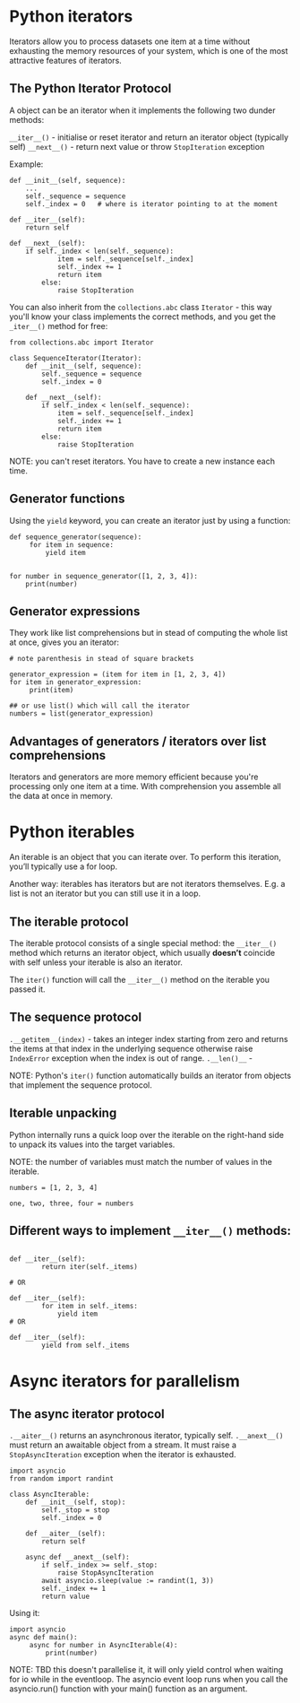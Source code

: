 # Python iterators

Iterators allow you to process  datasets one item at a time without exhausting the memory resources of your system, which is one of the most attractive features of iterators.

## The Python Iterator Protocol

A object can be an iterator when it implements the following two dunder methods:

`__iter__()` - initialise or reset iterator and return an iterator object (typically self)
`__next__()` - return next value or throw `StopIteration` exception


Example:

```
def __init__(self, sequence):
    ...
    self._sequence = sequence
    self._index = 0   # where is iterator pointing to at the moment

def __iter__(self):
    return self

def __next__(self):
    if self._index < len(self._sequence):
            item = self._sequence[self._index]
            self._index += 1
            return item
        else:
            raise StopIteration

```


You can also inherit from the `collections.abc` class `Iterator` - this way you'll know your
class implements the correct methods, and you get the `_iter__()` method for free:

```
from collections.abc import Iterator

class SequenceIterator(Iterator):
    def __init__(self, sequence):
        self._sequence = sequence
        self._index = 0

    def __next__(self):
        if self._index < len(self._sequence):
            item = self._sequence[self._index]
            self._index += 1
            return item
        else:
            raise StopIteration
```

NOTE: you can't reset iterators. You have to create a new instance each time.


## Generator functions


Using the `yield` keyword, you can create an iterator just by using a function:

```
def sequence_generator(sequence):
     for item in sequence:
         yield item


for number in sequence_generator([1, 2, 3, 4]):
    print(number)
```


## Generator expressions

They work like list comprehensions but in stead of computing the whole list at once, gives you an iterator:



```
# note parenthesis in stead of square brackets

generator_expression = (item for item in [1, 2, 3, 4])
for item in generator_expression:
     print(item)

## or use list() which will call the iterator
numbers = list(generator_expression)
```


## Advantages of generators / iterators over list comprehensions

Iterators and generators are more memory efficient because you're processing only one item at a time.
With comprehension you assemble all the data at once in memory.



# Python iterables


An iterable is an object that you can iterate over. To perform this iteration, you’ll typically use a for loop.

Another way: iterables has iterators but are not iterators themselves. E.g. a list is not an iterator but you can still use it in a loop.

## The iterable protocol

The iterable protocol consists of a single special method: 
the `__iter__()` method which returns an iterator object, which usually **doesn’t** coincide with self unless your iterable is also an iterator.


The `iter()` function will call the `__iter__()` method on the iterable you passed it.

## The sequence protocol


`.__getitem__(index)` - takes an integer index starting from zero and returns the items at that index in the underlying sequence otherwise raise `IndexError` exception when the index is out of range.
`.__len()__` -



NOTE: Python's `iter()` function automatically builds an iterator from objects that implement the sequence protocol.



## Iterable unpacking

Python internally runs a quick loop over the iterable on the right-hand side to unpack its values into the target variables.


NOTE: the number of variables must match the number of values in the iterable.

```
numbers = [1, 2, 3, 4]

one, two, three, four = numbers
```

## Different ways to implement `__iter__()` methods:

```

def __iter__(self):
        return iter(self._items)

# OR

def __iter__(self):
        for item in self._items:
            yield item
# OR

def __iter__(self):
        yield from self._items

```


# Async iterators for parallelism


## The async iterator protocol

`.__aiter__()` returns an asynchronous iterator, typically self.
`.__anext__()` must return an awaitable object from a stream. It must raise a `StopAsyncIteration` exception when the iterator is exhausted.

```
import asyncio
from random import randint

class AsyncIterable:
    def __init__(self, stop):
        self._stop = stop
        self._index = 0

    def __aiter__(self):
        return self

    async def __anext__(self):
        if self._index >= self._stop:
            raise StopAsyncIteration
        await asyncio.sleep(value := randint(1, 3))
        self._index += 1
        return value
```


Using it:

```
import asyncio
async def main():
     async for number in AsyncIterable(4):
         print(number)
```

NOTE: TBD this doesn't parallelise it, it will only yield control when waiting for io while in the eventloop.
The asyncio event loop runs when you call the asyncio.run() function with your main() function as an argument.



